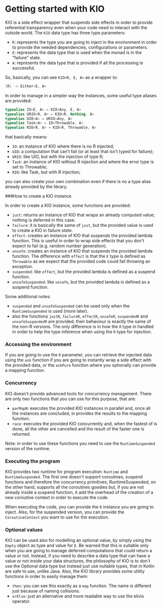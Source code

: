 # Getting started with KIO

KIO is a side effect wrapper that suspends side effects in order to provide referential transparency even when
your code need to interact with the outside world. The `KIO` data type has three type parameters:
 - `R`: represents the type you are going to inject in the environment in order to provide the needed dependencies, 
 configurations or parameters.
 - `E`: represents the data type that is used when the monad is in the "failure" state.
 - `A`: represents the data type that is provided if all the processing is successful.

So, basically, you can see `KIO<R, E, A>` as a wrapper to:
```kotlin
(R) -> Either<E, A>
``` 

In order to manage in a simpler way the instances, some useful type aliases are provided:

```kotlin
typealias IO<E, A> = KIO<Any, E, A>
typealias URIO<R, A> = KIO<R, Nothing, A>
typealias UIO<A> = URIO<Any, A>
typealias Task<A> = IO<Throwable, A>
typealias RIO<R, A> = KIO<R, Throwable, A>
```

that basically means:

 - `IO`: an instance of KIO where there is no R injected;
 - `UIO`: a computation that can’t fail (or at least that isn’t typed for failure);
 - `URIO`: like UIO, but with the injection of type R;
 - `Task`: an instance of KIO without R injection and where the error type is set to Throwable;
 - `RIO`: like Task, but with R injection;

you can also create your own combination even if there is no a type alias already provided by the library.

###How to create a KIO instance

In order to create a KIO instance, some functions are provided:
 - `just`: returns an instance of KIO that wraps an already computed value; nothing is deferred in this case.
 - `failure`: it is basically the same of `just`, but the provided value is used to create a KIO in failure state.
 - `effect`: creates an instance of KIO that suspends the provided lambda function. This is useful in order to wrap
 side effects that you don't expect to fail (e.g. random number generation).
 - `unsafe`: creates an instance of KIO that suspends the provided lambda function. The difference with `effect` is
 that the `E` type is defined as `Throwable` as we expect that the provided code could fail throwing an exception.
 - `suspended`: like `effect`, but the provided lambda is defined as a suspend function.
 - `unsafeSuspended`: like `unsafe`, but the provided lambda is defined as a suspend function.

Some additional notes:
 - `suspended` and `unsafeSuspended` can be used only when the `RuntimeSuspended` is used (more later).
 - also the functions `justR`, `failureR`, `effectR`, `unsafeR`, `suspendedR` and `unsafeSuspendedR` are provided;
their behaviour is exactly the same of the non-R versions. The only difference is in how the `R` type in handled
in order to help the type inference when using the `R` type for injection.

### Accessing the environment

If you are going to use the `R` parameter, you can retrieve the injected data using the `ask` function if you are going 
to instantly wrap a side effect with the provided data, or the `askPure` function where you optionally can provide
a mapping function.

### Concurrency

KIO doesn't provide advanced tools for concurrency management. There are only two functions that you can use for this
purpose, that are:
 - `parMapN`: executes the provided KIO instances in parallel and, once all the instances are concluded, in provides
 the results to the mapping function.
 - `race`: executes the provided KIO concurrently and, when the fastest of is done, all the other are cancelled and
 the result of the faster one is returned.
 
Note: in order to use these functions you need to use the `RuntimeSuspended` version of the runtime.  

### Executing the program

KIO provides two runtime for program execution: `Runtime` and `RuntimeSuspended`. The first one doesn't support
coroutines, suspend functions and therefore the concurrency primitives; RuntimeSuspended, on the other hand, supports
all the coroutines goodies but, if you are not already inside a suspend function, it add the overhead of the creation
of a new coroutine context in order to execute the code.

When executing the code, you can provide the `R` instance you are going to inject. Also, for the suspended version,
you can provide the `CoroutineContext` you want to use for the execution.

### Optional values

KIO can be used also for modelling an optional value, by simply using the `Empty` object as type and value for `E`.
Be warned that this is suitable only when you are going to manage deferred computations that could return a value or not.
Instead, if you need to describe a data type that can have a value or not inside your data structures, the philosophy
of KIO is to don't use the Optional data type but instead just use nullable types, that in Kotlin are safe to use,
unlike Java. Also, the KIO library provides some utility functions in order to easily manage them:
 - `then`: you can see this exactly as a `map` function. The name is different just because of naming collisions.
 - `orElse`: just an alternative and more readable way to use the elivis operator.  
